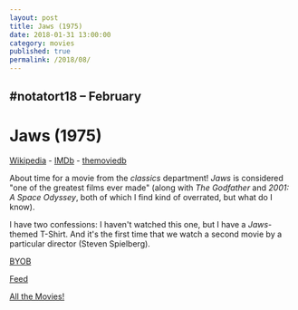 ```yaml
---
layout: post
title: Jaws (1975)
date: 2018-01-31 13:00:00
category: movies
published: true
permalink: /2018/08/
---
```



## \#notatort18 – February

# Jaws (1975)


[Wikipedia](https://goo.gl/Go5Db2) - [IMDb](http://www.imdb.com/title/tt0073195/) - [themoviedb](https://www.themoviedb.org/movie/578-jaws)

About time for a movie from the *classics* department! *Jaws* is considered "one of the greatest films ever made" (along with *The Godfather* and *2001: A Space Odyssey*, both of which I find kind of overrated, but what do I know).

I have two confessions: I haven't watched this one, but I have a *Jaws*-themed T-Shirt. And it's the first time that we watch a second movie by a particular director (Steven Spielberg).

<a href="http://en.wikipedia.org/wiki/BYOB_(beverage)">BYOB</a>

<a href="http://notatort.com/feed.json ">Feed</a>

[All the Movies!](http://notatort.com/allthemovies/)

<!--include jquery & backstretch-->

<script type="text/javascript" src="https://ajax.googleapis.com/ajax/libs/jquery/1.7.2/jquery.min.js"></script>

<script type="text/javascript" src="http://notatort.com/jquery.backstretch.min.js"></script>

<script type="text/javascript">

$(function(){

     $(window).resize(function(){
     
         if($(this).width() >= 767){
         
             $.backstretch("http://notatort.com/bg1808.jpg", {speed: 150});
             
         }
         
      })
      
      .resize();//trigger resize on page load
      
});

</script>